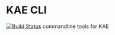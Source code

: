 # KAE CLI
[![Build Status](https://travis-ci.org/kaecloud/cli.svg?branch=master)](https://travis-ci.org/kaecloud/cli)
commandline tools for KAE
